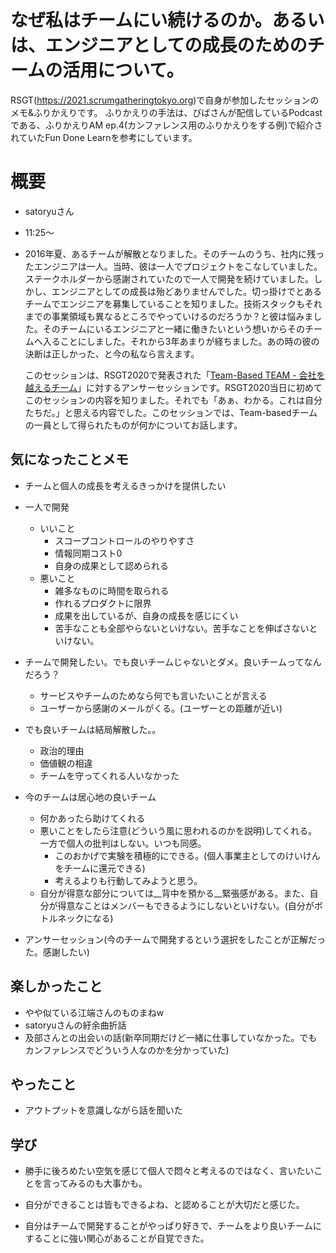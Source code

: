 # なぜ私はチームにい続けるのか。あるいは、エンジニアとしての成長のためのチームの活用について。

RSGT(https://2021.scrumgatheringtokyo.org)で自身が参加したセッションのメモ&ふりかえりです。
ふりかえりの手法は、びばさんが配信しているPodcastである、ふりかえりAM ep.4(カンファレンス用のふりかえりをする例)で紹介されていたFun Done Learnを参考にしています。

# 概要

- satoryuさん

- 11:25～

- 2016年夏、あるチームが解散となりました。そのチームのうち、社内に残ったエンジニアは一人。当時、彼は一人でプロジェクトをこなしていました。ステークホルダーから感謝されていたので一人で開発を続けていました。しかし、エンジニアとしての成長は殆どありませんでした。切っ掛けでとあるチームでエンジニアを募集していることを知りました。技術スタックもそれまでの事業領域も異なるところでやっていけるのだろうか？と彼は悩みました。そのチームにいるエンジニアと一緒に働きたいという想いからそのチームへ入ることにしました。それから3年あまりが経ちました。あの時の彼の決断は正しかった、と今の私なら言えます。

  このセッションは、RSGT2020で発表された「[Team-Based TEAM - 会社を越えるチーム](https://speakerdeck.com/takaking22/team-based-team)」に対するアンサーセッションです。RSGT2020当日に初めてこのセッションの内容を知りました。それでも「あぁ、わかる。これは自分たちだ。」と思える内容でした。このセッションでは、Team-basedチームの一員として得られたものが何かについてお話します。

## 気になったことメモ

- チームと個人の成長を考えるきっかけを提供したい
- 一人で開発
  - いいこと
    - スコープコントロールのやりやすさ
    - 情報同期コスト0
    - 自身の成果として認められる
  - 悪いこと
    - 雑多なものに時間を取られる
    - 作れるプロダクトに限界
    - 成果を出しているが、自身の成長を感じにくい
    - 苦手なことも全部やらないといけない。苦手なことを伸ばさないといけない。

- チームで開発したい。でも良いチームじゃないとダメ。良いチームってなんだろう？
  - サービスやチームのためなら何でも言いたいことが言える
  - ユーザーから感謝のメールがくる。(ユーザーとの距離が近い)
- でも良いチームは結局解散した。。
  - 政治的理由
  - 価値観の相違
  - チームを守ってくれる人いなかった
- 今のチームは居心地の良いチーム
  - 何かあったら助けてくれる
  - 悪いことをしたら注意(どういう風に思われるのかを説明)してくれる。一方で個人の批判はしない。いつも同感。
    - このおかげで実験を積極的にできる。(個人事業主としてのけいけんをチームに還元できる)
    - 考えるよりも行動してみようと思う。
  - 自分が得意な部分については__背中を預かる__緊張感がある。また、自分が得意なことはメンバーもできるようにしないといけない。(自分がボトルネックになる)
- アンサーセッション(今のチームで開発するという選択をしたことが正解だった。感謝したい)

## 楽しかったこと

- やや似ている江端さんのものまねw
- satoryuさんの紆余曲折話
- 及部さんとの出会いの話(新卒同期だけど一緒に仕事していなかった。でもカンファレンスでどういう人なのかを分かっていた)

## やったこと

- アウトプットを意識しながら話を聞いた

## 学び

- 勝手に後ろめたい空気を感じて個人で悶々と考えるのではなく、言いたいことを言ってみるのも大事かも。

- 自分ができることは皆もできるよね、と認めることが大切だと感じた。
- 自分はチームで開発することがやっぱり好きで、チームをより良いチームにすることに強い関心があることが自覚できた。